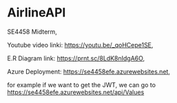 # AirlineAPI
SE4458 Midterm, 

Youtube video linki: https://youtu.be/_qoHCepe1SE,

E.R Diagram link: https://prnt.sc/8LdK8nIdgA6O,

Azure Deployment: https://se4458efe.azurewebsites.net,

for example if we want to get the JWT, we can go to https://se4458efe.azurewebsites.net/api/Values
